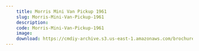 ```yaml
---
    title: Morris Mini Van Pickup 1961
    slug: Morris-Mini-Van-Pickup-1961
    description:
    code: Morris-Mini-Van-Pickup-1961
    image:
    download: https://cmdiy-archive.s3.us-east-1.amazonaws.com/brochures/documents/Morris+Mini+Van+Pickup+1961.pdf
---
```

<!-- Content of the page -->

##
        